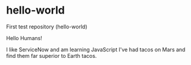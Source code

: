 # hello-world
First test repository (hello-world)

Hello Humans!

I like ServiceNow and am learning JavaScript
I've had tacos on Mars and find them far superior to Earth tacos.
